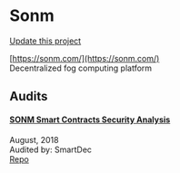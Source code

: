 
# Sonm

[Update this project](https://github.com/ConsenSys/blockchainSecurityDB/edit/master/projects/sonm.json)
  
[https://sonm.com/](https://sonm.com/)<br>
Decentralized fog computing platform


## Audits



#### [SONM Smart Contracts Security Analysis](https://blog.smartdec.net/sonm-smart-contracts-security-analysis-f24e1da6b467)

August, 2018<br>
Audited by: SmartDec<br>
[Repo](https://github.com/sonm-io/core)
      

  



